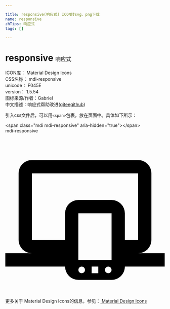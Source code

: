 ```yaml
---

title: responsive(响应式) ICON转svg、png下载
name: responsive
zhTips: 响应式
tags: []

---
```


# responsive  <small style="font-size: 60%;font-weight: 100">响应式</small>


<div class="detail-page">
<p>
<span>
ICON库：
<span class="badge-secondary badge">Material Design Icons</span> 
</span>
<br/>
<span>
CSS名称：
<span class="badge-secondary badge">mdi-responsive</span> 
</span>
<br/>
<span>
unicode：
<span class="badge-secondary badge">F045E</span> 
<copy-btn content='F045E' btn-title=""></copy-btn>
<copy-btn :content='String.fromCodePoint(parseInt("F045E", 16))' btn-title="复制U"></copy-btn>
</span>
<br/>
<span>
version：
<span class="badge-secondary badge">1.5.54</span> 
</span>
<br/>
<span>图标来源/作者：<span class="badge-light badge">Gabriel</span></span> 
<br/>
<span class="zh-detail">中文描述：<span class="badge-primary badge">响应式</span><span class="help-link"><span>帮助改进</span>(<a href="https://gitee.com/liuwave/icon-helper/edit/master/json/material/responsive.json" target="_blank" rel="noopener noreferrer">gitee</a><a href="https://github.com/liuwave/icon-helper/edit/master/json/material/responsive.json" target="_blank" rel="noopener noreferrer">github</a></span>)</span><br/>
</p>
</div>
<div class="alert alert-dark">
  <i class="mdi mdi-responsive mdi-48px"></i>
  <i class="mdi mdi-responsive mdi-36px"></i>
  <i class="mdi mdi-responsive mdi-24px"></i>
  <i class="mdi mdi-responsive mdi-18px"></i>
</div>
<div>
  <p>引入css文件后，可以用<code>&lt;span&gt;</code>包裹，放在页面中。具体如下所示：    
  </p>
  <div class="alert alert-primary" style="font-size: 14px">
    &lt;span class="mdi mdi-responsive" aria-hidden="true"&gt;&lt;/span&gt;
    <copy-btn content='<span class="mdi mdi-responsive" aria-hidden="true"></span>'></copy-btn>
  </div>
  <div class="alert alert-secondary">
    <i class="mdi mdi-responsive"
    style="font-size: 24px"
    aria-hidden="true"></i> mdi-responsive
    <copy-btn content="mdi-responsive" btn-title="复制图标名称"></copy-btn>
  </div>
</div>
<div id="svg" class="svg-wrap">
<svg xmlns="http://www.w3.org/2000/svg" viewBox="0 0 24 24"><path d="M4,6V16H9V12A2,2 0 0,1 11,10H16A2,2 0 0,1 18,12V16H20V6H4M0,20V18H4A2,2 0 0,1 2,16V6A2,2 0 0,1 4,4H20A2,2 0 0,1 22,6V16A2,2 0 0,1 20,18H24V20H18V20C18,21.11 17.1,22 16,22H11A2,2 0 0,1 9,20H9L0,20M11.5,20A0.5,0.5 0 0,0 11,20.5A0.5,0.5 0 0,0 11.5,21A0.5,0.5 0 0,0 12,20.5A0.5,0.5 0 0,0 11.5,20M15.5,20A0.5,0.5 0 0,0 15,20.5A0.5,0.5 0 0,0 15.5,21A0.5,0.5 0 0,0 16,20.5A0.5,0.5 0 0,0 15.5,20M13,20V21H14V20H13M11,12V19H16V12H11Z" /></svg>
</div>
<detail full-name='mdi-responsive'></detail>
    
<div><p>更多关于 Material Design Icons的信息，参见：<a target="_blank" href="https://iconhelper.cn/material.html"> Material Design Icons</a>
</p></div>
